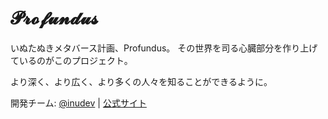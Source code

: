 # 𝓟𝓻𝓸𝓯𝓾𝓷𝓭𝓾𝓼

いぬたぬきメタバース計画、Profundus。
その世界を司る心臓部分を作り上げているのがこのプロジェクト。

より深く、より広く、より多くの人々を知ることができるように。

開発チーム: [@inudev](https://twitter.com/inudev) | [公式サイト](https://www.inu-dev.tech/)

